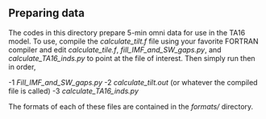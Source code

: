 ## Preparing data

The codes in this directory prepare 5-min omni data for use in the TA16 model. To use, compile the *calculate_tilt.f* file using your favorite FORTRAN compiler and edit *calculate_tile.f*, *fill_IMF_and_SW_gaps.py*, and *calculate_TA16_inds.py* to point at the file of interest. Then simply run then in order,

 -1 *Fill_IMF_and_SW_gaps.py*
 -2 *calculate_tilt.out* (or whatever the compiled file is called)
 -3 *calculate_TA16_inds.py*

The formats of each of these files are contained in the *formats/* directory.
